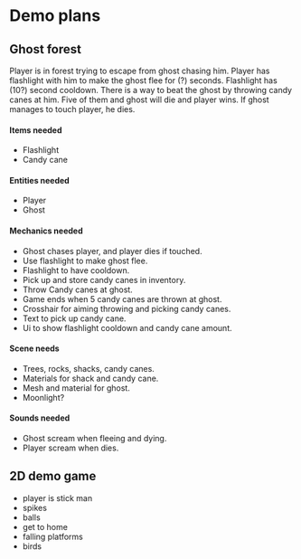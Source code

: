 # Demo plans

## Ghost forest

Player is in forest trying to escape from ghost chasing him. Player has flashlight with him to make the ghost flee for (?) seconds. Flashlight has (10?) second cooldown. There is a way to beat the ghost by throwing candy canes at him. Five of them and ghost will die and player wins. If ghost manages to touch player, he dies.

#### Items needed

- Flashlight
- Candy cane

#### Entities needed

- Player
- Ghost

#### Mechanics needed

- Ghost chases player, and player dies if touched.
- Use flashlight to make ghost flee.
- Flashlight to have cooldown.
- Pick up and store candy canes in inventory.
- Throw Candy canes at ghost.
- Game ends when 5 candy canes are thrown at ghost.
- Crosshair for aiming throwing and picking candy canes.
- Text to pick up candy cane.
- Ui to show flashlight cooldown and candy cane amount. 

#### Scene needs 

- Trees, rocks, shacks, candy canes.
- Materials for shack and candy cane.
- Mesh and material for ghost.
- Moonlight?

#### Sounds needed

- Ghost scream when fleeing and dying.
- Player scream when dies.

## 2D demo game

- player is stick man
- spikes
- balls
- get to home
- falling platforms
- birds


